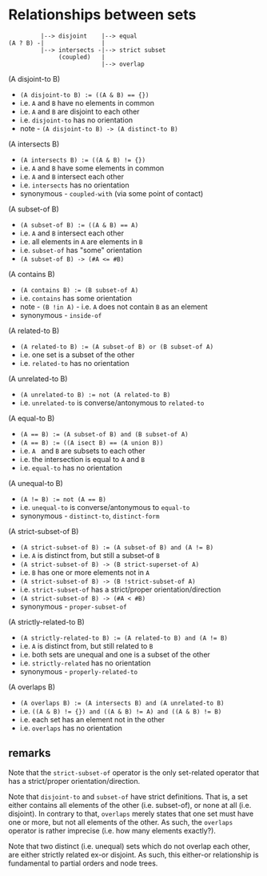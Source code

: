 
<!-- ======================================================================= -->
# Relationships between sets

```
         |--> disjoint    |--> equal
(A ? B) -|                |
         |--> intersects -|--> strict subset
              (coupled)   |
                          |--> overlap
```

(A disjoint-to B)

* `(A disjoint-to B) := ((A & B) == {})`
* i.e. `A` and `B` have no elements in common
* i.e. `A` and `B` are disjoint to each other
* i.e. `disjoint-to` has no orientation
* note - `(A disjoint-to B) -> (A distinct-to B)`

(A intersects B)

* `(A intersects B) := ((A & B) != {})`
* i.e. `A` and `B` have some elements in common
* i.e. `A` and `B` intersect each other
* i.e. `intersects` has no orientation
* synonymous - `coupled-with` (via some point of contact)

(A subset-of B)

* `(A subset-of B) := ((A & B) == A)`
* i.e. `A` and `B` intersect each other
* i.e. all elements in `A` are elements in `B`
* i.e. `subset-of` has "some" orientation
* `(A subset-of B) -> (#A <= #B)`

(A contains B)

* `(A contains B) := (B subset-of A)`
* i.e. `contains` has some orientation
* note - `(B !in A)` - i.e. `A` does not contain `B` as an element
* synonymous - `inside-of`

(A related-to B)

* `(A related-to B) := (A subset-of B) or (B subset-of A)`
* i.e. one set is a subset of the other
* i.e. `related-to` has no orientation

(A unrelated-to B)

* `(A unrelated-to B) := not (A related-to B)`
* i.e. `unrelated-to` is converse/antonymous to `related-to`

(A equal-to B)

* `(A == B) := (A subset-of B) and (B subset-of A)`
* `(A == B) := ((A isect B) == (A union B))`
* i.e. `A ` and `B` are subsets to each other
* i.e. the intersection is equal to `A` and `B`
* i.e. `equal-to` has no orientation

(A unequal-to B)

* `(A != B) := not (A == B)`
* i.e. `unequal-to` is converse/antonymous to `equal-to`
* synonymous - `distinct-to`, `distinct-form`

(A strict-subset-of B)

* `(A strict-subset-of B) := (A subset-of B) and (A != B)`
* i.e. `A` is distinct from, but still a subset-of `B`
* `(A strict-subset-of B) -> (B strict-superset-of A)`
* i.e. `B` has one or more elements not in `A`
* `(A strict-subset-of B) -> (B !strict-subset-of A)`
* i.e. `strict-subset-of` has a strict/proper orientation/direction
* `(A strict-subset-of B) -> (#A < #B)`
* synonymous - `proper-subset-of`

(A strictly-related-to B)

* `(A strictly-related-to B) := (A related-to B) and (A != B)`
* i.e. `A` is distinct from, but still related to `B`
* i.e. both sets are unequal and one is a subset of the other
* i.e. `strictly-related` has no orientation
* synonymous - `properly-related-to`

(A overlaps B)

* `(A overlaps B) := (A intersects B) and (A unrelated-to B)`
* i.e. `((A & B) != {}) and ((A & B) != A) and ((A & B) != B)`
* i.e. each set has an element not in the other
* i.e. `overlaps` has no orientation

<!-- ======================================================================= -->
## remarks

Note that the `strict-subset-of` operator is the only set-related operator
that has a strict/proper orientation/direction.

Note that `disjoint-to` and `subset-of` have strict definitions. That is, a set
either contains all elements of the other (i.e. subset-of), or none at all (i.e.
disjoint). In contrary to that, `overlaps` merely states that one set must have
one or more, but not all elements of the other. As such, the `overlaps` operator
is rather imprecise (i.e. how many elements exactly?).

Note that two distinct (i.e. unequal) sets which do not overlap each other, are
either strictly related ex-or disjoint. As such, this either-or relationship
is fundamental to partial orders and node trees.
